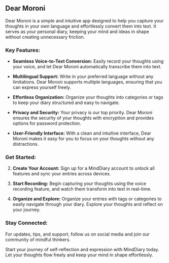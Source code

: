 ## Dear Moroni

Dear Moroni is a simple and intuitive app designed to help you capture your thoughts in your own language and effortlessly convert them into text. It serves as your personal diary, keeping your mind and ideas in shape without creating unnecessary friction.

### Key Features:

- **Seamless Voice-to-Text Conversion:** Easily record your thoughts using your voice, and let Dear Moroni automatically transcribe them into text.

- **Multilingual Support:** Write in your preferred language without any limitations. Dear Moroni supports multiple languages, ensuring that you can express yourself freely.

- **Effortless Organization:** Organize your thoughts into categories or tags to keep your diary structured and easy to navigate.

- **Privacy and Security:** Your privacy is our top priority. Dear Moroni ensures the security of your thoughts with encryption and provides options for password protection.

- **User-Friendly Interface:** With a clean and intuitive interface, Dear Moroni makes it easy for you to focus on your thoughts without any distractions.

### Get Started:


2. **Create Your Account:** Sign up for a MindDiary account to unlock all features and sync your entries across devices.

3. **Start Recording:** Begin capturing your thoughts using the voice recording feature, and watch them transform into text in real-time.

4. **Organize and Explore:** Organize your entries with tags or categories to easily navigate through your diary. Explore your thoughts and reflect on your journey.

### Stay Connected:

For updates, tips, and support, follow us on social media and join our community of mindful thinkers.



Start your journey of self-reflection and expression with MindDiary today. Let your thoughts flow freely and keep your mind in shape effortlessly.
